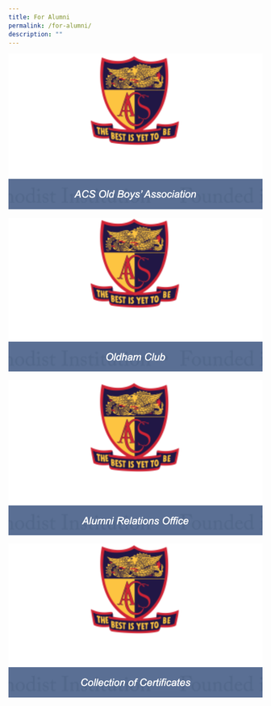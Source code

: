 ```yaml
---
title: For Alumni
permalink: /for-alumni/
description: ""
---
```

![](/images/ACS%20old%20boys'%20association.png)

![](/images/oldham%20club.png)

![](/images/alumni%20relations%20office.png)

![](/images/collection%20of%20certificates.png)
